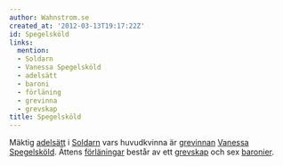 ```yaml
---
author: Wahnstrom.se
created_at: '2012-03-13T19:17:22Z'
id: Spegelsköld
links:
  mention:
  - Soldarn
  - Vanessa Spegelsköld
  - adelsätt
  - baroni
  - förläning
  - grevinna
  - grevskap
title: Spegelsköld
---
```


Mäktig [adelsätt] i [Soldarn] vars huvudkvinna är [grevinnan][] [Vanessa Spegelsköld]. Ättens
[förläningar] består av ett [grevskap] och sex [baronier].

  [adelsätt]: adelsätt
  [Soldarn]: Soldarn
  [grevinnan]: grevinna
  [Vanessa Spegelsköld]: Vanessa_Spegelsköld
  [förläningar]: förläning
  [grevskap]: grevskap
  [baronier]: baroni